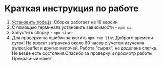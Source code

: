 # Краткая инструкция по работе

1. [Установить node.js](https://nodejs.org/download/release/latest-v16.x/). Сборка работает на 16 версии
2. С помощью терминала установить зависимости - `npm ci`
3. Запустить сборку - `npm start`
4. Для проверки на ошибки запустить `npm run lint`
Доброго времени суток! На проект затрачено около 60 часов с учетом изучения swiper,leaflet и других мелочей. Работа "сырая", не доделана слегка. Не везде есть состояния.Спасибо за проверку и просмотр работы. Прекрасный  макет. 